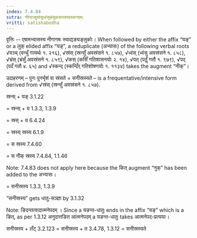 ```yaml
---
index: 7.4.84
sutra: नीग्वञ्चुस्रंसुध्वंसुभ्रंसुकसपतपदस्कन्दाम्
vritti: satishabodha
---
```



वृत्तिः -- एषामभ्यासस्य नीगागमः स्याद्यङ्यङ्लुकोः। When followed by either the affix “यङ्” or a लुक् elided affix “यङ्”, a reduplicate (अभ्यासः) of the following verbal roots √वञ्च् (वन्चुँ गत्यर्थः १. २१६), √स्रंस् (स्रन्सुँ अवस्रंसने १. ८५७), √ध्वंस् (ध्वंसु अवस्रंसने १. ८५८), √भ्रंस् (भ्रंसुँ अवस्रंसने १. ८५९), √कस् (कसिँ गतिशासनयोः २. १४), √पत् (पतॢँ गतौ १. ९७९), √पद् (पदँ गतौ ४. ६५) and √स्कन्द् (स्कन्दिँर् गतिशोषणयोः १. ११३४) takes the augment “नीक्”।


उदाहरणम् – पुनः पुनर्भृशं वा स्रंसते = सनीस्रस्यते – is a frequentative/intensive form derived from √स्रंस् (स्रन्सुँ अवस्रंसने १. ८५७).


स्रन्स् + यङ् 3.1.22

= स्रन्स् + य 1.3.3, 1.3.9

= स्रस् + य 6.4.24

= स्रस्य् स्रस्य 6.1.9

= स स्रस्य 7.4.60

= स नीक् स्रस्य 7.4.84, 1.1.46


Note: 7.4.83 does not apply here because the कित् augment “नुक्” has been added to the अभ्यासः।

= सनीस्रस्य 1.3.3, 1.3.9


“सनीस्रस्य” gets धातु-सञ्ज्ञा by 3.1.32


Note: ङिदन्तत्वादात्मनेपदम् । Since a यङन्त-धातुः ends in the affix “यङ्” which is a ङित्, as per 1.3.12 अनुदात्तङित आत्मनेपदम् a यङन्त-धातुः takes आत्मनेपद-प्रत्ययाः।

सनीस्रस्य + लँट् 3.2.123 = सनीस्रस्य + त 3.4.78, 1.3.12 = सनीस्रस्यते

